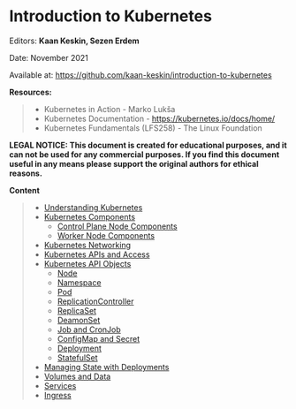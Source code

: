 # Introduction to Kubernetes

Editors: **Kaan Keskin, Sezen Erdem**

Date: November 2021

Available at: https://github.com/kaan-keskin/introduction-to-kubernetes

**Resources:**

> - Kubernetes in Action - Marko Lukša 
> - Kubernetes Documentation - https://kubernetes.io/docs/home/
> - Kubernetes Fundamentals (LFS258) - The Linux Foundation

**LEGAL NOTICE: This document is created for educational purposes, and it can not be used for any commercial purposes. If you find this document useful in any means please support the original authors for ethical reasons.** 

**Content**

> - [Understanding Kubernetes](UnderstandingKubernetes.md)
> - [Kubernetes Components](KubernetesComponents.md)
>   - [Control Plane Node Components](ControlPlaneComponents.md)
>   - [Worker Node Components](NodeComponents.md)
> - [Kubernetes Networking](KubernetesNetworking.md)
> - [Kubernetes APIs and Access](KubernetesAPIsAndAccess.md)
> - [Kubernetes API Objects](KubernetesAPIObjects.md)
>   - [Node](Node.md)
>   - [Namespace](Namespaces.md)
>   - [Pod](Pod.md)
>   - [ReplicationController](ReplicationController.md)
>   - [ReplicaSet](ReplicaSet.md)
>   - [DeamonSet](DeamonSets.md)
>   - [Job and CronJob](JobAndCronJob.md)
>   - [ConfigMap and Secret](ConfigMapsAndSecrets.md)
>   - [Deployment](Deployment.md)
>   - [StatefulSet](StatefulSet.md)
> - [Managing State with Deployments](ManagingStateWithDeployments.md)
> - [Volumes and Data](VolumesAndData.md)
> - [Services](Services.md)
> - [Ingress](Ingress.md)
